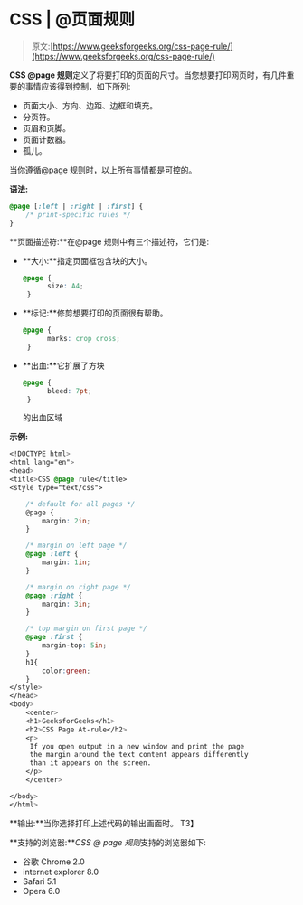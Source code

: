 # CSS | @页面规则

> 原文:[https://www.geeksforgeeks.org/css-page-rule/](https://www.geeksforgeeks.org/css-page-rule/)

**CSS @page 规则**定义了将要打印的页面的尺寸。当您想要打印网页时，有几件重要的事情应该得到控制，如下所列:

*   页面大小、方向、边距、边框和填充。
*   分页符。
*   页眉和页脚。
*   页面计数器。
*   孤儿。

当你遵循@page 规则时，以上所有事情都是可控的。

**语法:**

```css
@page [:left | :right | :first] {
    /* print-specific rules */
} 
```

**页面描述符:**在@page 规则中有三个描述符，它们是:

*   **大小:**指定页面框包含块的大小。

    ```css
    @page {
          size: A4;
     }
    ```

*   **标记:**修剪想要打印的页面很有帮助。

    ```css
    @page {
          marks: crop cross;
     }
    ```

*   **出血:**它扩展了方块

    ```css
    @page {
          bleed: 7pt;
     }
    ```

    的出血区域

**示例:**

```css
<!DOCTYPE html>
<html lang="en">
<head>
<title>CSS @page rule</title>
<style type="text/css">

    /* default for all pages */
    @page {
        margin: 2in;    
    }

    /* margin on left page */
    @page :left {
        margin: 1in;    
    }

    /* margin on right page */
    @page :right {
        margin: 3in;    
    }

    /* top margin on first page */
    @page :first {
        margin-top: 5in;    
    }
    h1{
        color:green;
    }
</style>
</head>
<body>
    <center>
    <h1>GeeksforGeeks</h1>
    <h2>CSS Page At-rule</h2>
    <p>
     If you open output in a new window and print the page
     the margin around the text content appears differently
     than it appears on the screen.
    </p>
    </center>

</body>
</html> 
```

**输出:**当你选择打印上述代码的输出画面时。
T3】

**支持的浏览器:***CSS @ page 规则*支持的浏览器如下:

*   谷歌 Chrome 2.0
*   internet explorer 8.0
*   Safari 5.1
*   Opera 6.0
